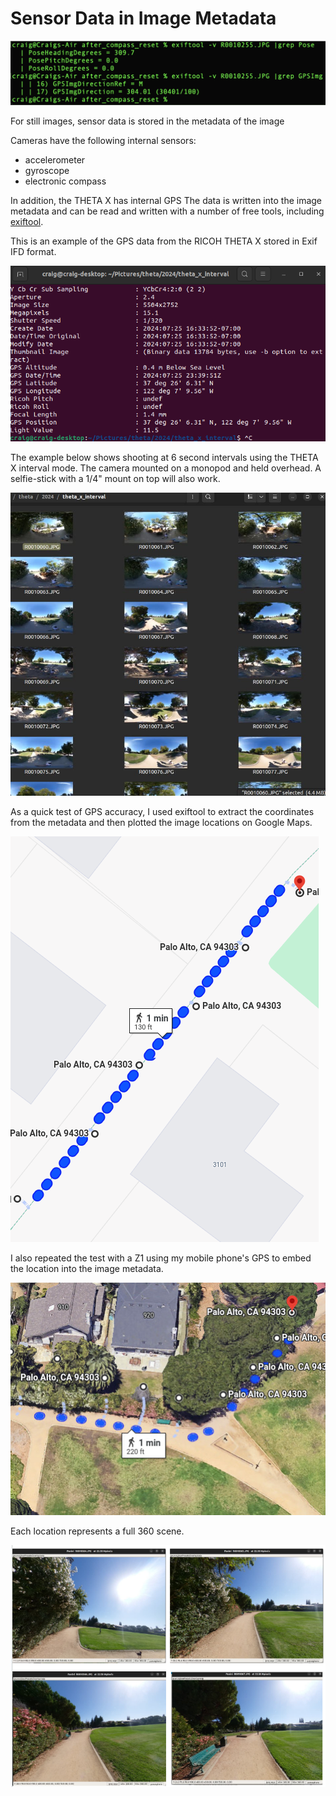 # Sensor Data in Image Metadata

![sensor metadata](images/sensor_image/sensor_metadata.png)

For still images, sensor data is stored in the metadata of the image

Cameras have the following internal sensors:

* accelerometer
* gyroscope
* electronic compass

In addition, the THETA X has internal GPS
The data is written into the image metadata and can be read and written with a number of free tools, including [exiftool](https://exiftool.org/).

This is an example of the GPS data from the RICOH THETA X
stored in Exif IFD format.

![image GPS metadata](images/sensor_image/image_gps_metadata.png)

The example below shows shooting at 6 second intervals using
the THETA X interval mode. The camera mounted on a monopod
and held overhead.  A selfie-stick with a 1/4" mount on top will
also work.

![interval sequence](images/sensor_image/interval_sequence.jpeg)

As a quick test of GPS accuracy, I used exiftool to extract
the coordinates from the metadata and then plotted the image
locations on Google Maps.

![google maps](images/sensor_image/google_maps.png)

I also repeated the test with a Z1 using my mobile phone's GPS
to embed the location into the image metadata.

![Z1 maps](images/sensor_image/interval_maps_z1.jpeg)

Each location represents a full 360 scene.

![360 scene](images/sensor_image/360_examples.png)

